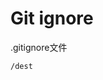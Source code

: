 <!--
 * @Author: SilvesterChiao
 * @Date: 2020-04-07 19:44:43
 * @LastEditors: SilvesterChiao
 * @LastEditTime: 2020-04-07 19:55:05
 -->
# Git ignore

.gitignore文件

```gitignore
/dest
```
